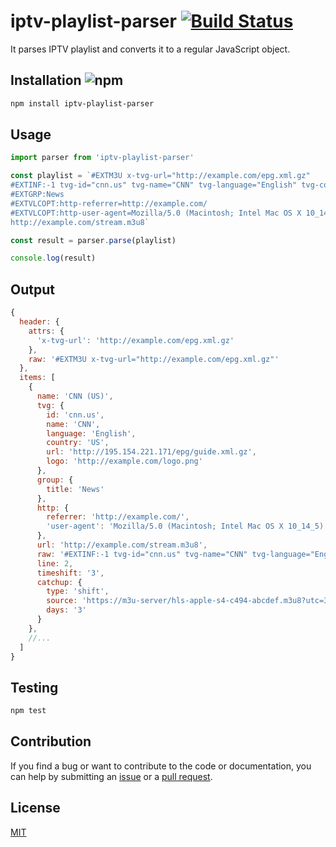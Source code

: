 # iptv-playlist-parser [![Build Status](https://app.travis-ci.com/freearhey/iptv-playlist-parser.svg?branch=master)](https://app.travis-ci.com/freearhey/iptv-playlist-parser)

It parses IPTV playlist and converts it to a regular JavaScript object.

## Installation ![npm](https://img.shields.io/npm/dm/iptv-playlist-parser)

```sh
npm install iptv-playlist-parser
```

## Usage

```js
import parser from 'iptv-playlist-parser'

const playlist = `#EXTM3U x-tvg-url="http://example.com/epg.xml.gz"
#EXTINF:-1 tvg-id="cnn.us" tvg-name="CNN" tvg-language="English" tvg-country="US" tvg-url="http://195.154.221.171/epg/guide.xml.gz" timeshift="3" catchup="shift" catchup-days="3" catchup-source="https://m3u-server/hls-apple-s4-c494-abcdef.m3u8?utc=325234234&lutc=3123125324" tvg-logo="http://example.com/logo.png" group-title="News",CNN (US)
#EXTGRP:News
#EXTVLCOPT:http-referrer=http://example.com/
#EXTVLCOPT:http-user-agent=Mozilla/5.0 (Macintosh; Intel Mac OS X 10_14_5)
http://example.com/stream.m3u8`

const result = parser.parse(playlist)

console.log(result)
```

## Output

```js
{
  header: {
    attrs: {
      'x-tvg-url': 'http://example.com/epg.xml.gz'
    },
    raw: '#EXTM3U x-tvg-url="http://example.com/epg.xml.gz"'
  },
  items: [
    {
      name: 'CNN (US)',
      tvg: {
        id: 'cnn.us',
        name: 'CNN',
        language: 'English',
        country: 'US',
        url: 'http://195.154.221.171/epg/guide.xml.gz',
        logo: 'http://example.com/logo.png'
      },
      group: {
        title: 'News'
      },
      http: {
        referrer: 'http://example.com/',
        'user-agent': 'Mozilla/5.0 (Macintosh; Intel Mac OS X 10_14_5)'
      },
      url: 'http://example.com/stream.m3u8',
      raw: '#EXTINF:-1 tvg-id="cnn.us" tvg-name="CNN" tvg-language="English" tvg-country="US" tvg-url="http://195.154.221.171/epg/guide.xml.gz" tvg-logo="http://example.com/logo.png" group-title="News",CNN (US)\n#EXTVLCOPT:http-referrer=http://example.com/\n#EXTVLCOPT:http-user-agent=Mozilla/5.0 (Macintosh; Intel Mac OS X 10_14_5)\nhttp://example.com/stream.m3u8',
      line: 2,
      timeshift: '3',
      catchup: {
        type: 'shift',
        source: 'https://m3u-server/hls-apple-s4-c494-abcdef.m3u8?utc=325234234&lutc=3123125324',
        days: '3'
      }
    },
    //...
  ]
}
```

## Testing

```sh
npm test
```

## Contribution

If you find a bug or want to contribute to the code or documentation, you can help by submitting an [issue](https://github.com/freearhey/iptv-playlist-parser/issues) or a [pull request](https://github.com/freearhey/iptv-playlist-parser/pulls).

## License

[MIT](LICENSE)
